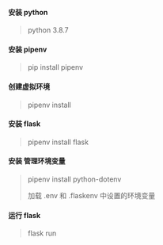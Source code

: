 
#### 安装 python
> python 3.8.7

#### 安装 pipenv
> pip install pipenv

#### 创建虚拟环境
> pipenv install

#### 安装 flask
> pipenv install flask

#### 安装 管理环境变量
> pipenv install python-dotenv
>
> 加载 .env 和 .flaskenv 中设置的环境变量
> 

#### 运行 flask
> flask run

